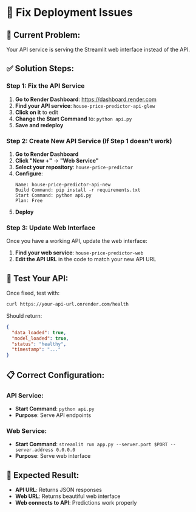 # 🔧 Fix Deployment Issues

## 🎯 **Current Problem:**
Your API service is serving the Streamlit web interface instead of the API.

## ✅ **Solution Steps:**

### **Step 1: Fix the API Service**

1. **Go to Render Dashboard**: https://dashboard.render.com
2. **Find your API service**: `house-price-predictor-api-glew`
3. **Click on it** to edit
4. **Change the Start Command** to: `python api.py`
5. **Save and redeploy**

### **Step 2: Create New API Service (If Step 1 doesn't work)**

1. **Go to Render Dashboard**
2. **Click "New +"** → **"Web Service"**
3. **Select your repository**: `house-price-predictor`
4. **Configure**:
   ```
   Name: house-price-predictor-api-new
   Build Command: pip install -r requirements.txt
   Start Command: python api.py
   Plan: Free
   ```
5. **Deploy**

### **Step 3: Update Web Interface**

Once you have a working API, update the web interface:

1. **Find your web service**: `house-price-predictor-web`
2. **Edit the API URL** in the code to match your new API URL

## 🧪 **Test Your API:**

Once fixed, test with:
```bash
curl https://your-api-url.onrender.com/health
```

Should return:
```json
{
  "data_loaded": true,
  "model_loaded": true,
  "status": "healthy",
  "timestamp": "..."
}
```

## 📋 **Correct Configuration:**

### **API Service:**
- **Start Command**: `python api.py`
- **Purpose**: Serve API endpoints

### **Web Service:**
- **Start Command**: `streamlit run app.py --server.port $PORT --server.address 0.0.0.0`
- **Purpose**: Serve web interface

## 🎉 **Expected Result:**
- **API URL**: Returns JSON responses
- **Web URL**: Returns beautiful web interface
- **Web connects to API**: Predictions work properly 